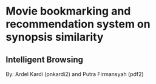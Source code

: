 # Movie bookmarking and recommendation system on synopsis similarity
## Intelligent Browsing

By: Ardel Kardi (pnkardi2) and Putra Firmansyah (pdf2)
